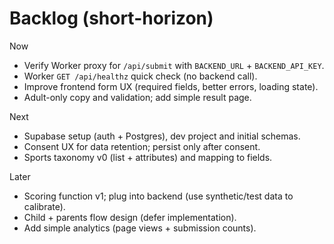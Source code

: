 # Backlog (short-horizon)

Now
- Verify Worker proxy for `/api/submit` with `BACKEND_URL` + `BACKEND_API_KEY`.
- Worker `GET /api/healthz` quick check (no backend call).
- Improve frontend form UX (required fields, better errors, loading state).
- Adult-only copy and validation; add simple result page.

Next
- Supabase setup (auth + Postgres), dev project and initial schemas.
- Consent UX for data retention; persist only after consent.
- Sports taxonomy v0 (list + attributes) and mapping to fields.

Later
- Scoring function v1; plug into backend (use synthetic/test data to calibrate).
- Child + parents flow design (defer implementation).
- Add simple analytics (page views + submission counts).
